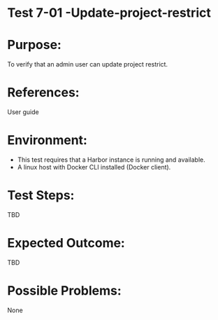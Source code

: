 Test 7-01 -Update-project-restrict
=======

# Purpose:

To verify that an admin user can update project restrict.

# References:
User guide

# Environment:
* This test requires that a Harbor instance is running and available.
* A linux host with Docker CLI installed (Docker client).

# Test Steps:

TBD

# Expected Outcome:

TBD

# Possible Problems:
None
